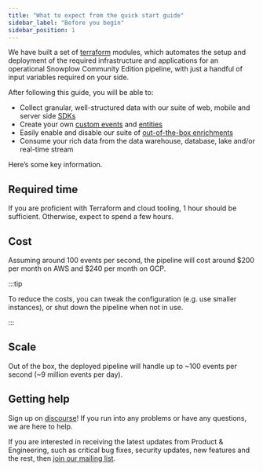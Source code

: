 ```yaml
---
title: "What to expect from the quick start guide"
sidebar_label: "Before you begin"
sidebar_position: 1
---
```


We have built a set of [terraform](https://www.terraform.io/docs/language/modules/develop/index.html) modules, which automates the setup and deployment of the required infrastructure and applications for an operational Snowplow Community Edition pipeline, with just a handful of input variables required on your side.

After following this guide, you will be able to: 

- Collect granular, well-structured data with our suite of web, mobile and server side [SDKs](/docs/collecting-data/collecting-from-own-applications/index.md)
- Create your own [custom events](/docs/understanding-your-pipeline/events/index.md#self-describing-events) and [entities](/docs/understanding-your-pipeline/entities/index.md#custom-entities)
- Easily enable and disable our suite of [out-of-the-box enrichments](/docs/enriching-your-data/available-enrichments/index.md)
- Consume your rich data from the data warehouse, database, lake and/or real-time stream

Here’s some key information.

## Required time

If you are proficient with Terraform and cloud tooling, 1 hour should be sufficient. Otherwise, expect to spend a few hours.

## Cost

Assuming around 100 events per second, the pipeline will cost around $200 per month on AWS and $240 per month on GCP.

:::tip

To reduce the costs, you can tweak the configuration (e.g. use smaller instances), or shut down the pipeline when not in use.

:::

## Scale

Out of the box, the deployed pipeline will handle up to ~100 events per second (~9 million events per day).

## Getting help

Sign up on [discourse](https://discourse.snowplow.io/)! If you run into any problems or have any questions, we are here to help.

If you are interested in receiving the latest updates from Product & Engineering, such as critical bug fixes, security updates, new features and the rest, then [join our mailing list](https://go.snowplowanalytics.com/get-snowplow-technology-updates).
